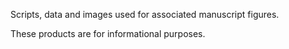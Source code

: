 Scripts, data and images used for associated manuscript figures. 

These products are for informational purposes.
